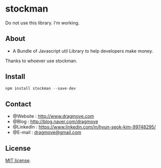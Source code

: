 # stockman
Do not use this library. I'm working.

## About
* A Bundle of Javascript util Library to help developers make money.

Thanks to whoever use stockman.


## Install  
```javascript  
npm install stockman --save-dev  
```


## Contact
* @Website : http://www.dragmove.com
* @Blog : http://blog.naver.com/dragmove
* @LinkedIn : https://www.linkedin.com/in/hyun-seok-kim-99748295/
* @E-mail : dragmove@gmail.com


## License
[MIT license](http://danro.mit-license.org/).
